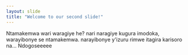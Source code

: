 ```yaml
---
layout: slide
title: "Welcome to our second slide!"
---
```

Ntamakemwa wari waragiye he? nari naragiye kugura imodoka, warayibonye se ntamakemwa. narayibonye y'izuru rimwe itagira karisoro na... 
Ndogoseeeee

